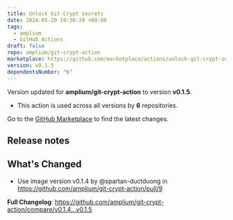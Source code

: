 ```yaml
---
title: Unlock Git-Crypt secrets
date: 2024-05-20 19:30:29 +00:00
tags:
  - amplium
  - GitHub Actions
draft: false
repo: amplium/git-crypt-action
marketplace: https://github.com/marketplace/actions/unlock-git-crypt-secrets
version: v0.1.5
dependentsNumber: "6"
---
```



Version updated for **amplium/git-crypt-action** to version **v0.1.5**.
- This action is used across all versions by **6** repositories.

Go to the [GitHub Marketplace](https://github.com/marketplace/actions/unlock-git-crypt-secrets) to find the latest changes.

## Release notes

## What's Changed
* Use image version v0.1.4 by @spartan-ductduong in https://github.com/amplium/git-crypt-action/pull/9


**Full Changelog**: https://github.com/amplium/git-crypt-action/compare/v0.1.4...v0.1.5
